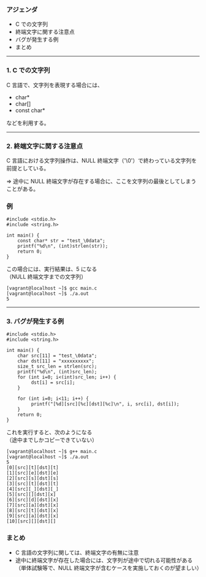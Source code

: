 ### アジェンダ
- C での文字列
- 終端文字に関する注意点
- バグが発生する例
- まとめ

---

### 1. C での文字列
C 言語で、文字列を表現する場合には、

- char*
- char[]
- const char*

などを利用する。

---

### 2. 終端文字に関する注意点
C 言語における文字列操作は、NULL 終端文字（'\0'）で終わっている文字列を前提としている。

=> 途中に NULL 終端文字が存在する場合に、ここを文字列の最後としてしまうことがある。

### 例
```
#include <stdio.h>
#include <string.h>

int main() {
    const char* str = "test_\0data";
    printf("%d\n", (int)strlen(str));
    return 0;
}
```

この場合には、実行結果は、5 になる  
（NULL 終端文字までの文字列）

```
[vagrant@localhost ~]$ gcc main.c
[vagrant@localhost ~]$ ./a.out
5
```

---

### 3. バグが発生する例

```
#include <stdio.h>
#include <string.h>

int main() {
    char src[11] = "test_\0data";
    char dst[11] = "xxxxxxxxxx";
    size_t src_len = strlen(src);
    printf("%d\n", (int)src_len);
    for (int i=0; i<(int)src_len; i++) {
         dst[i] = src[i];
    }

    for (int i=0; i<11; i++) {
         printf("[%d][src][%c][dst][%c]\n", i, src[i], dst[i]);
    }
    return 0;
}
```

これを実行すると、次のようになる  
（途中までしかコピーできていない）

```
[vagrant@localhost ~]$ g++ main.c
[vagrant@localhost ~]$ ./a.out
5
[0][src][t][dst][t]
[1][src][e][dst][e]
[2][src][s][dst][s]
[3][src][t][dst][t]
[4][src][_][dst][_]
[5][src][][dst][x]
[6][src][d][dst][x]
[7][src][a][dst][x]
[8][src][t][dst][x]
[9][src][a][dst][x]
[10][src][][dst][]
```

### まとめ
- C 言語の文字列に関しては、終端文字の有無に注意
- 途中に終端文字が存在した場合には、文字列が途中で切れる可能性がある  
  （単体試験等で、NULL 終端文字が含むケースを実施しておくのが望ましい）